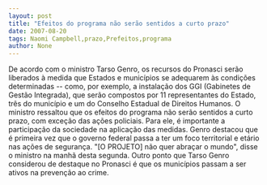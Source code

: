 ```yaml
---
layout: post
title: "Efeitos do programa não serão sentidos a curto prazo"
date: 2007-08-20
tags: Naomi Campbell,prazo,Prefeitos,programa
author: None
---
```

De acordo com o ministro Tarso Genro, os recursos do Pronasci ser&atilde;o liberados &agrave; medida que Estados e munic&iacute;pios se adequarem &agrave;s condi&ccedil;&otilde;es determinadas -- como, por exemplo, a instala&ccedil;&atilde;o dos GGI (Gabinetes de Gest&atilde;o Integrada), que ser&atilde;o compostos por 11 representantes do Estado, tr&ecirc;s do munic&iacute;pio e um do Conselho Estadual de Direitos Humanos.
O ministro ressaltou que os efeitos do programa n&atilde;o ser&atilde;o sentidos a curto prazo, com exce&ccedil;&atilde;o das a&ccedil;&otilde;es policiais. Para ele, &eacute; importante a participa&ccedil;&atilde;o da sociedade na aplica&ccedil;&atilde;o das medidas.
Genro destacou que &eacute; primeira vez que o governo federal passa a ter um foco territorial e et&aacute;rio nas a&ccedil;&otilde;es de seguran&ccedil;a. &quot;[O PROJETO] n&atilde;o quer abra&ccedil;ar o mundo&quot;, disse o ministro na manh&atilde; desta segunda. Outro ponto que Tarso Genro considerou de destaque no Pronasci &eacute; que os munic&iacute;pios passam a ser ativos na preven&ccedil;&atilde;o ao crime. 